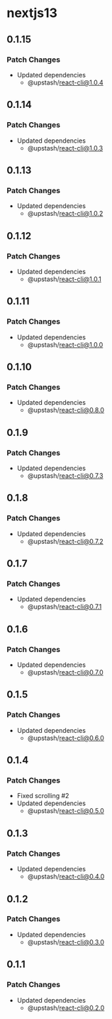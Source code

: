 # nextjs13

## 0.1.15

### Patch Changes

- Updated dependencies
  - @upstash/react-cli@1.0.4

## 0.1.14

### Patch Changes

- Updated dependencies
  - @upstash/react-cli@1.0.3

## 0.1.13

### Patch Changes

- Updated dependencies
  - @upstash/react-cli@1.0.2

## 0.1.12

### Patch Changes

- Updated dependencies
  - @upstash/react-cli@1.0.1

## 0.1.11

### Patch Changes

- Updated dependencies
  - @upstash/react-cli@1.0.0

## 0.1.10

### Patch Changes

- Updated dependencies
  - @upstash/react-cli@0.8.0

## 0.1.9

### Patch Changes

- Updated dependencies
  - @upstash/react-cli@0.7.3

## 0.1.8

### Patch Changes

- Updated dependencies
  - @upstash/react-cli@0.7.2

## 0.1.7

### Patch Changes

- Updated dependencies
  - @upstash/react-cli@0.7.1

## 0.1.6

### Patch Changes

- Updated dependencies
  - @upstash/react-cli@0.7.0

## 0.1.5

### Patch Changes

- Updated dependencies
  - @upstash/react-cli@0.6.0

## 0.1.4

### Patch Changes

- Fixed scrolling #2
- Updated dependencies
  - @upstash/react-cli@0.5.0

## 0.1.3

### Patch Changes

- Updated dependencies
  - @upstash/react-cli@0.4.0

## 0.1.2

### Patch Changes

- Updated dependencies
  - @upstash/react-cli@0.3.0

## 0.1.1

### Patch Changes

- Updated dependencies
  - @upstash/react-cli@0.2.0
